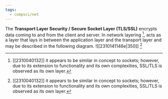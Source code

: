 ```yaml
---
tags:
  - compsci/net
---
```

The **Transport Layer Security / Secure Socket Layer (TLS/SSL)** encrypts data coming to and from the client and server. In network layering [^1], acts as a layer that lays in between the application layer and the transport layer and may be described in the following diagram. ![[2310141146e|350]] [^1]

[^1]: [[2310040132]] it appears to be similar in concept to sockets; however, due to its extension to functionality and its own complexities, SSL/TLS is observed as its own layer.